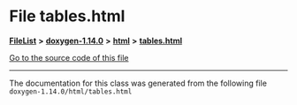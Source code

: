 

# File tables.html



[**FileList**](files.md) **>** [**doxygen-1.14.0**](dir_9d5bad020669189c90cda983471be5d0.md) **>** [**html**](dir_05d1fd8a7cdd04f638f8b23196de02e2.md) **>** [**tables.html**](tables_8html.md)

[Go to the source code of this file](tables_8html_source.md)





































































------------------------------
The documentation for this class was generated from the following file `doxygen-1.14.0/html/tables.html`


